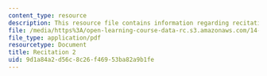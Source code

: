 ```yaml
---
content_type: resource
description: This resource file contains information regarding recitation 2.
file: /media/https%3A/open-learning-course-data-rc.s3.amazonaws.com/14-384-time-series-analysis-fall-2013/9d1a84a2d56c8c26f46953ba82a9b1fe_MIT14_384F13_rec2.pdf
file_type: application/pdf
resourcetype: Document
title: Recitation 2
uid: 9d1a84a2-d56c-8c26-f469-53ba82a9b1fe
---
```

